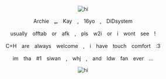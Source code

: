 <p align="center">
  <img src="https://i.ibb.co/tpK9rNrL/Untitled86-20250214003513.webp" alt="hi">
</p>
<p align="center">
Archie　ₒᵣ　Kay　,　16yo　,　DiDsystem
</p>
<p align="center">
usually　offtab　or　afk　,　pls　w2i　or　i　wont　see　!
<p align="center">
C+H　are　always　welcome　,　i　have　touch　comfort　:3 
</p>
<p align="center">
im　tha　#1　siwan　,　whj　,　and　ldw　fan　ever　...
</p>


<p align="center">
  <img src="https://files.catbox.moe/jdsc7n.png" alt="hi">
</p> 
